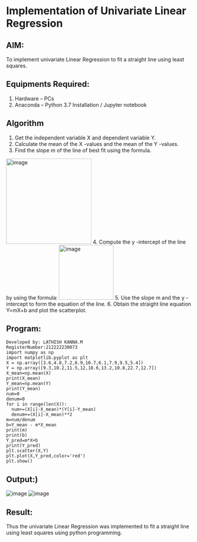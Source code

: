 # Implementation of Univariate Linear Regression
## AIM:
To implement univariate Linear Regression to fit a straight line using least squares.

## Equipments Required:
1. Hardware – PCs
2. Anaconda – Python 3.7 Installation / Jupyter notebook

## Algorithm
1. Get the independent variable X and dependent variable Y.
2. Calculate the mean of the X -values and the mean of the Y -values.
3. Find the slope m of the line of best fit using the formula. 
<img width="231" alt="image" src="https://user-images.githubusercontent.com/93026020/192078527-b3b5ee3e-992f-46c4-865b-3b7ce4ac54ad.png">
4. Compute the y -intercept of the line by using the formula:
<img width="148" alt="image" src="https://user-images.githubusercontent.com/93026020/192078545-79d70b90-7e9d-4b85-9f8b-9d7548a4c5a4.png">
5. Use the slope m and the y -intercept to form the equation of the line.
6. Obtain the straight line equation Y=mX+b and plot the scatterplot.

## Program:
```Program to implement univariate Linear Regression to fit a straight line using least squares.
Developed by: LATHISH KANNA.M
RegisterNumber:212222230073 
import numpy as np
import matplotlib.pyplot as plt
X = np.array([3.6,4.8,7.2,6.9,10.7,6.1,7.9,9.5,5.4])
Y = np.array([9.3,10.2,11.5,12,18.6,13.2,10.8,22.7,12.7])
X_mean=np.mean(X)
print(X_mean)
Y_mean=np.mean(Y)
print(Y_mean)
num=0
denum=0
for i in range(len(X)):
  num+=(X[i]-X_mean)*(Y[i]-Y_mean)
  denum+=(X[i]-X_mean)**2
m=num/denum
b=Y_mean - m*X_mean
print(m)
print(b)
Y_pred=m*X+b
print(Y_pred)
plt.scatter(X,Y)
plt.plot(X,Y_pred,color='red') 
plt.show() 
```
## Output:)
![image](https://github.com/lathishlathish/Find-the-best-fit-line-using-Least-Squares-Method/assets/120359170/b3c28243-8464-423f-be46-8e3f7d06117b)
![image](https://github.com/lathishlathish/Find-the-best-fit-line-using-Least-Squares-Method/assets/120359170/c2822d8a-1378-41b8-b1fe-42a9da54e14a)
## Result:
Thus the univariate Linear Regression was implemented to fit a straight line using least squares using python programming.
